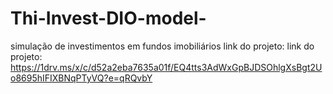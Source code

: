 # Thi-Invest-DIO-model-
simulação de investimentos em fundos imobiliários
link do projeto: link do projeto: https://1drv.ms/x/c/d52a2eba7635a01f/EQ4tts3AdWxGpBJDSOhlgXsBgt2Uo8695hIFIXBNqPTyVQ?e=qRQvbY
